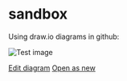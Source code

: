 # sandbox
Using draw.io diagrams in github:

![Test image](https://github.com/alderg/sandbox/raw/master/test.png)

[Edit diagram](http://www.alderg.com/github.html?repo=sandbox&path=test.png)
[Open as new](https://www.draw.io/?url=https%3A%2F%2Fraw.githubusercontent.com%2Falderg%2Fsandbox%2Fmaster%2Ftest.png)
